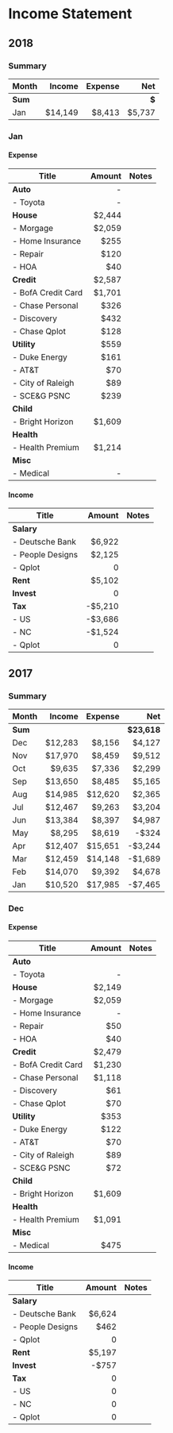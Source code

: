 # Income Statement

## 2018

### Summary

| Month   |  Income | Expense |    Net |
| ------- | ------: | ------: | -----: |
| **Sum** |         |         |  **$** |
| Jan     | $14,149 |  $8,413 | $5,737 |

### Jan

#### Expense

| Title              | Amount | Notes |
| ------------------ | -----: | ----- |
| **Auto**           |      - |       |
| - Toyota           |      - |       |
| **House**          | $2,444 |       |
| - Morgage          | $2,059 |       |
| - Home Insurance   |   $255 |       |
| - Repair           |   $120 |       |
| - HOA              |    $40 |       |
| **Credit**         | $2,587 |       |
| - BofA Credit Card | $1,701 |       |
| - Chase Personal   |   $326 |       |
| - Discovery        |   $432 |       |
| - Chase Qplot      |   $128 |       |
| **Utility**        |   $559 |       |
| - Duke Energy      |   $161 |       |
| - AT&T             |    $70 |       |
| - City of Raleigh  |    $89 |       |
| - SCE&G PSNC       |   $239 |       |
| **Child**          |        |       |
| - Bright Horizon   | $1,609 |       |
| **Health**         |        |       |
| - Health Premium   | $1,214 |       |
| **Misc**           |        |       |
| - Medical          |      - |       |

#### Income

| Title            |  Amount | Notes |
| ---------------- | ------: | ----- |
| **Salary**       |         |       |
| - Deutsche Bank  |  $6,922 |       |
| - People Designs |  $2,125 |       |
| - Qplot          |       0 |       |
| **Rent**         |  $5,102 |       |
| **Invest**       |       0 |       |
| **Tax**          | -$5,210 |       |
| - US             | -$3,686 |       |
| - NC             | -$1,524 |       |
| - Qplot          |       0 |       |

## 2017

### Summary

| Month   |  Income | Expense |         Net |
| ------- | ------: | ------: | ----------: |
| **Sum** |         |         | **$23,618** |
| Dec     | $12,283 |  $8,156 |      $4,127 |
| Nov     | $17,970 |  $8,459 |      $9,512 |
| Oct     |  $9,635 |  $7,336 |      $2,299 |
| Sep     | $13,650 |  $8,485 |      $5,165 |
| Aug     | $14,985 | $12,620 |      $2,365 |
| Jul     | $12,467 |  $9,263 |      $3,204 |
| Jun     | $13,384 |  $8,397 |      $4,987 |
| May     |  $8,295 |  $8,619 |       -$324 |
| Apr     | $12,407 | $15,651 |     -$3,244 |
| Mar     | $12,459 | $14,148 |     -$1,689 |
| Feb     | $14,070 |  $9,392 |      $4,678 |
| Jan     | $10,520 | $17,985 |     -$7,465 |


### Dec

#### Expense

| Title              | Amount | Notes |
| ------------------ | -----: | ----- |
| **Auto**           |        |       |
| - Toyota           |      - |       |
| **House**          | $2,149 |       |
| - Morgage          | $2,059 |       |
| - Home Insurance   |      - |       |
| - Repair           |    $50 |       |
| - HOA              |    $40 |       |
| **Credit**         | $2,479 |       |
| - BofA Credit Card | $1,230 |       |
| - Chase Personal   | $1,118 |       |
| - Discovery        |    $61 |       |
| - Chase Qplot      |    $70 |       |
| **Utility**        |   $353 |       |
| - Duke Energy      |   $122 |       |
| - AT&T             |    $70 |       |
| - City of Raleigh  |    $89 |       |
| - SCE&G PSNC       |    $72 |       |
| **Child**          |        |       |
| - Bright Horizon   | $1,609 |       |
| **Health**         |        |       |
| - Health Premium   | $1,091 |       |
| **Misc**           |        |       |
| - Medical          |   $475 |       |



#### Income

| Title            | Amount | Notes |
| ---------------- | -----: | ----- |
| **Salary**       |        |       |
| - Deutsche Bank  | $6,624 |       |
| - People Designs |   $462 |       |
| - Qplot          |      0 |       |
| **Rent**         | $5,197 |       |
| **Invest**       |  -$757 |       |
| **Tax**          |      0 |       |
| - US             |      0 |       |
| - NC             |      0 |       |
| - Qplot          |      0 |       |

